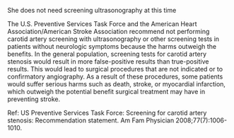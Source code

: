 She does not need screening ultrasonography at this time

The U.S. Preventive Services Task Force and the American Heart Association/American Stroke Association recommend not performing carotid artery screening with ultrasonography or other screening tests in patients without neurologic symptoms because the harms outweigh the benefits. In the general population, screening tests for carotid artery stenosis would result in more false-positive results than true-positive results. This would lead to surgical procedures that are not indicated or to confirmatory angiography. As a result of these procedures, some patients would suffer serious harms such as death, stroke, or myocardial infarction, which outweigh the potential benefit surgical treatment may have in preventing stroke.

Ref:  US Preventive Services Task Force: Screening for carotid artery stenosis: Recommendation statement. Am Fam Physician 2008;77(7):1006-1010.